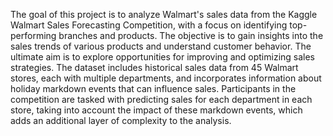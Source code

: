 The goal of this project is to analyze Walmart's sales data from the Kaggle Walmart Sales Forecasting Competition, with a focus on identifying top-performing branches and products. The objective is to gain insights into the sales trends of various products and understand customer behavior. The ultimate aim is to explore opportunities for improving and optimizing sales strategies. The dataset includes historical sales data from 45 Walmart stores, each with multiple departments, and incorporates information about holiday markdown events that can influence sales. Participants in the competition are tasked with predicting sales for each department in each store, taking into account the impact of these markdown events, which adds an additional layer of complexity to the analysis.
